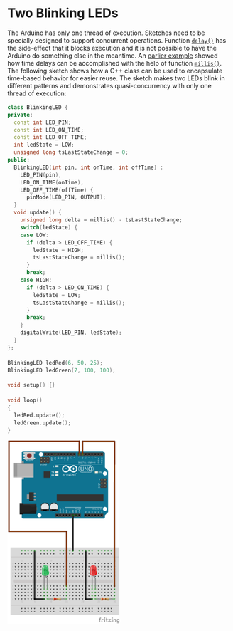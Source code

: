 # Two Blinking LEDs

The Arduino has only one thread of execution. Sketches need to be specially designed to support concurrent
operations. Function <a href="https://www.arduino.cc/en/Reference/Delay">`delay()`</a> has the side-effect
that it blocks execution and it is not possible to have the Arduino do something else in the meantime.
An <a href="../04">earlier example</a> showed how time delays can be accomplished with the help of
function <a href="https://www.arduino.cc/en/Reference/Millis">`millis()`</a>. The following sketch shows how
a C++ class can be used to encapsulate time-based behavior for easier reuse. The sketch makes two LEDs
blink in different patterns and demonstrates quasi-concurrency with only one thread of execution:

```c++
class BlinkingLED {
private:
  const int LED_PIN;
  const int LED_ON_TIME;
  const int LED_OFF_TIME;
  int ledState = LOW;
  unsigned long tsLastStateChange = 0;
public:
  BlinkingLED(int pin, int onTime, int offTime) :
    LED_PIN(pin),
    LED_ON_TIME(onTime),
    LED_OFF_TIME(offTime) {
      pinMode(LED_PIN, OUTPUT);
  }
  void update() {
    unsigned long delta = millis() - tsLastStateChange;
    switch(ledState) {
    case LOW:
      if (delta > LED_OFF_TIME) {
        ledState = HIGH;
        tsLastStateChange = millis();
      }
      break;
    case HIGH:
      if (delta > LED_ON_TIME) {
        ledState = LOW;
        tsLastStateChange = millis();
      }
      break;
    }
    digitalWrite(LED_PIN, ledState);
  }
};

BlinkingLED ledRed(6, 50, 25);
BlinkingLED ledGreen(7, 100, 100);

void setup() {}

void loop()
{
  ledRed.update();
  ledGreen.update();
}
```

<img src="TwoBlinkingLEDs_bb.png" width="50%"/>

